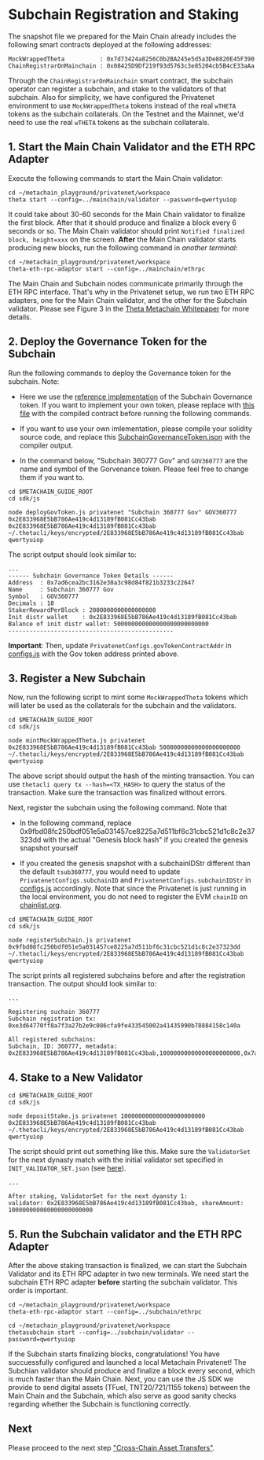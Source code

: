 
# Subchain Registration and Staking


The snapshot file we prepared for the Main Chain already includes the following smart contracts deployed at the following addresses:

```shell
MockWrappedTheta          : 0x7d73424a8256C0b2BA245e5d5a3De8820E45F390
ChainRegistrarOnMainchain : 0x08425D9Df219f93d5763c3e85204cb5B4cE33aAa
```

Through the `ChainRegistrarOnMainchain` smart contract, the subchain operator can register a subchain, and stake to the validators of that subchain. Also for simplicity, we have configured the Privatenet environment to use `MockWrappedTheta` tokens instead of the real `wTHETA` tokens as the subchain collaterals. On the Testnet and the Mainnet, we'd need to use the real `wTHETA` tokens as the subchain collaterals.


## 1. Start the Main Chain Validator and the ETH RPC Adapter

Execute the following commands to start the Main Chain validator:

```shell
cd ~/metachain_playground/privatenet/workspace
theta start --config=../mainchain/validator --password=qwertyuiop
```

It could take about 30-60 seconds for the Main Chain validator to finalize the first block. After that it should produce and finalize a block every 6 seconds or so. The Main Chain validator should print `Notified finalized block, height=xxx` on the screen. **After** the Main Chain validator starts producing new blocks, run the following command in *another terminal*:

```shell
cd ~/metachain_playground/privatenet/workspace
theta-eth-rpc-adaptor start --config=../mainchain/ethrpc
```

The Main Chain and Subchain nodes communicate primarily through the ETH RPC interface. That's why in the Privatenet setup, we run two ETH RPC adapters, one for the Main Chain validator, and the other for the Subchain validator. Please see Figure 3 in the [Theta Metachain Whitepaper](https://assets.thetatoken.org/theta-mainnet-4-whitepaper.pdf) for more details.

## 2. Deploy the Governance Token for the Subchain

Run the following commands to deploy the Governance token for the subchain. Note:

* Here we use the [reference implementation](../../../demos/subchain-governance-token/contracts/SubchainGovernanceToken.sol) of the Subchain Governance token. If you want to implement your own token, please replace with [this file](../../../sdk/contracts/SubchainGovernanceToken.json) with the compiled contract before running the following commands.

* If you want to use your own imlementation, please compile your solidity source code, and replace this [SubchainGovernanceToken.json](../../../sdk/contracts/SubchainGovernanceToken.json) with the compiler output.

* In the command below, "Subchain 360777 Gov" and `GOV360777` are the name and symbol of the Gorvenance token. Please feel free to change them if you want to.

```shell
cd $METACHAIN_GUIDE_ROOT
cd sdk/js

node deployGovToken.js privatenet "Subchain 360777 Gov" GOV360777 0x2E833968E5bB786Ae419c4d13189fB081Cc43bab 0x2E833968E5bB786Ae419c4d13189fB081Cc43bab ~/.thetacli/keys/encrypted/2E833968E5bB786Ae419c4d13189fB081Cc43bab qwertyuiop
```

The script output should look similar to:

```
...
------ Subchain Governance Token Details ------
Address  : 0x7ad6cea2bc3162e30a3c98d84f821b3233c22647
Name     : Subchain 360777 Gov
Symbol   : GOV360777
Decimals : 18
StakerRewardPerBlock : 2000000000000000000
Init distr wallet    : 0x2E833968E5bB786Ae419c4d13189fB081Cc43bab
Balance of init distr wallet: 500000000000000000000000000
-----------------------------------------------
```

**Important**: Then, update `PrivatenetConfigs.govTokenContractAddr` in [configs.js](../../../sdk/js/configs.js) with the Gov token address printed above.


## 3. Register a New Subchain

Now, run the following script to mint some `MockWrappedTheta` tokens which will later be used as the collaterals for the subchain and the validators.

```shell
cd $METACHAIN_GUIDE_ROOT
cd sdk/js

node mintMockWrappedTheta.js privatenet 0x2E833968E5bB786Ae419c4d13189fB081Cc43bab 50000000000000000000000 ~/.thetacli/keys/encrypted/2E833968E5bB786Ae419c4d13189fB081Cc43bab qwertyuiop
```

The above script should output the hash of the minting transaction. You can use `thetacli query tx --hash=<TX_HASH>` to query the status of the transaction. Make sure the transaction was finalized without errors.

Next, register the subchain using the following command. Note that 

* In the following command, replace 0x9fbd08fc250bdf051e5a031457ce8225a7d511bf6c31cbc521d1c8c2e37323dd with the actual "Genesis block hash" if you created the genesis snapshot yourself

* If you created the genesis snapshot with a subchainIDStr different than the default `tsub360777`, you would need to update `PrivatenetConfigs.subchainID` and `PrivatenetConfigs.subchainIDStr` in [configs.js](../../../sdk/js/configs.js) accordingly. Note that since the Privatenet is just running in the local environment, you do not need to register the EVM `chainID` on [chainlist.org](https://chainlist.org/).

```shell
cd $METACHAIN_GUIDE_ROOT
cd sdk/js

node registerSubchain.js privatenet 0x9fbd08fc250bdf051e5a031457ce8225a7d511bf6c31cbc521d1c8c2e37323dd ~/.thetacli/keys/encrypted/2E833968E5bB786Ae419c4d13189fB081Cc43bab qwertyuiop
```

The script prints all registered subchains before and after the registration transaction. The output should look similar to:

```shell
...

Registering suchain 360777
Subchain registration tx:  0xe3d64770ff8a7f3a27b2e9c086cfa9fe433545002a41435990b78884158c140a

All registered subchains:
Subchain, ID: 360777, metadata: 0x2E833968E5bB786Ae419c4d13189fB081Cc43bab,10000000000000000000000,0x7ad6cEA2BC3162E30A3C98d84f821b3233C22647,0x9fbd08fc250bdf051e5a031457ce8225a7d511bf6c31cbc521d1c8c2e37323dd,106,true

```

## 4. Stake to a New Validator

```shell
cd $METACHAIN_GUIDE_ROOT
cd sdk/js

node depositStake.js privatenet 100000000000000000000000 0x2E833968E5bB786Ae419c4d13189fB081Cc43bab ~/.thetacli/keys/encrypted/2E833968E5bB786Ae419c4d13189fB081Cc43bab qwertyuiop
```

The script should print out something like this. Make sure the `ValidatorSet` for the next dynasty match with the initial validator set specified in `INIT_VALIDATOR_SET.json` (see [here](./1-setup.md#15-optional-generate-a-genesis-snapshot-for-your-privatenet-subchain)).

```shell
...

After staking, ValidatorSet for the next dyansty 1:
validator: 0x2E833968E5bB786Ae419c4d13189fB081Cc43bab, shareAmount: 100000000000000000000000
```

## 5. Run the Subchain validator and the ETH RPC Adapter

After the above staking transaction is finalized, we can start the Subchain Validator and its ETH RPC adapter in two new terminals. We need start the subchain ETH RPC adapter **before** starting the subchain validator. This order is important.

```shell
cd ~/metachain_playground/privatenet/workspace
theta-eth-rpc-adaptor start --config=../subchain/ethrpc

cd ~/metachain_playground/privatenet/workspace
thetasubchain start --config=../subchain/validator --password=qwertyuiop

```

If the Subchain starts finalizing blocks, congratulations! You have succuessfully configured and launched a local Metachain Privatenet! The Subchian validator should produce and finalize a block every second, which is much faster than the Main Chain. Next, you can use the JS SDK we provide to send digital assets (TFuel, TNT20/721/1155 tokens) between the Main Chain and the Subchain, which also serve as good sanity checks regarding whether the Subchain is functioning correctly.

## Next

Please proceed to the next step ["Cross-Chain Asset Transfers"](./3-cross-chain-asset-transfers.md).
